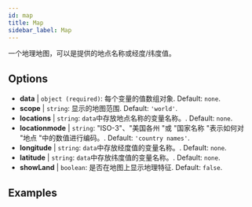 ```yaml
---
id: map
title: Map
sidebar_label: Map
---
```


一个地理地图，可以是提供的地点名称或经度/纬度值。

## Options

* __data__ | `object (required)`: 每个变量的值数组对象. Default: `none`.
* __scope__ | `string`: 显示的地图范围. Default: `'world'`.
* __locations__ | `string`: `data`中存放地点名称的变量名称。. Default: `none`.
* __locationmode__ | `string`: "ISO-3"、"美国各州 "或 "国家名称 "表示如何对 "地点 "中的数值进行编码。. Default: `'country names'`.
* __longitude__ | `string`: `data`中存放经度值的变量名称。. Default: `none`.
* __latitude__ | `string`: `data`中存放纬度值的变量名称。. Default: `none`.
* __showLand__ | `boolean`: 是否在地图上显示地理特征. Default: `false`.


## Examples
